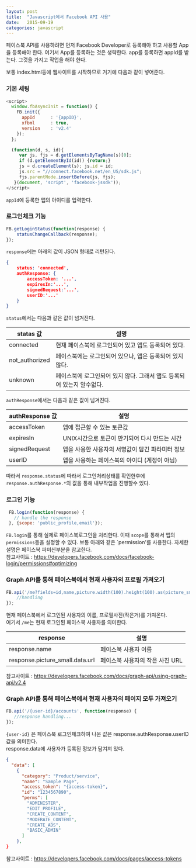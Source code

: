 ```yaml
---
layout: post
title:  "Javascript에서 Facebook API 사용"
date:   2015-09-19
categories: javascript
---
```


페이스북 API를 사용하려면 먼저 Facebook Developer로 등록해야 하고 사용할 App을 등록해야 한다.
여기서 App를 등록하는 것은 생략한다. app를 등록하면 appId를 받는다. 그것을 가지고 작업을 해야 한다.

보통 index.html등에 웹사이트를 시작하므로 거기에 다음과 같이 넣어준다.

### 기본 세팅

```javascript
<script>
  window.fbAsyncInit = function() {
    FB.init({
      appId      : '{appID}',
      xfbml      : true,
      version    : 'v2.4'
    });
  };

  (function(d, s, id){
     var js, fjs = d.getElementsByTagName(s)[0];
     if (d.getElementById(id)) {return;}
     js = d.createElement(s); js.id = id;
     js.src = "//connect.facebook.net/en_US/sdk.js";
     fjs.parentNode.insertBefore(js, fjs);
   }(document, 'script', 'facebook-jssdk'));
</script>
```

`appId`에 등록한 앱의 아이디를 입력한다.

### 로그인체크 기능

```javascript
FB.getLoginStatus(function(response) {
    statusChangeCallback(response);
});
```

`response`에는 아래의 값이 JSON 형태로 리턴된다.

```json
{
    status: 'connected',
    authResponse: {
        accessToken: '...',
        expiresIn:'...',
        signedRequest:'...',
        userID:'...'
    }
}
```

`status`에서는 다음과 같은 값이 넘겨진다.

statas 값|설명
------------|---
connected|현재 페이스북에 로그인되어 있고 앱도 등록되어 있다.
not_authorized|페이스북에는 로그인되어 있으나, 앱은 등록되어 있지 않다.
unknown|페이스북에 로그인되어 있지 않다. 그래서 앱도 등록되어 있는지 알수없다.


`authResponse`에서는 다음과 같은 값이 넘겨진다.  

authResponse 값|설명
------------|---
accessToken|앱에 접근할 수 있는 토큰값
expiresIn| UNIX시간으로 토큰이 만기되어 다시 만드는 시간
signedRequest|앱을 사용한 사용자의 서명값이 담긴 파라미터 정보
userID|앱을 사용하는 페이스북의 아이디 (계정이 아님)


따라서 `response.status`에 따라서 로그인처리상태를 확인한후에 `response.authResponse.*`의 값을 통해 내부작업을 진행할수 있다.

### 로그인 기능

```javascript
 FB.login(function(response) {
   // handle the response
 }, {scope: 'public_profile,email'});
```

`FB.login`를 통해 실제로 페이스북로그인을 처리한다. 이때 `scope`를 통해서 앱의 `permissions`등을 설정할 수 있다.
보통 아래와 같은 `permission'를 사용한다.
자세한 설명은 페이스북 퍼미션부분을 참고한다.  
참고사이트 : <https://developers.facebook.com/docs/facebook-login/permissions#optimizing>


### Graph API를 통해 페이스북에서 현재 사용자의 프로필 가져오기

```javascript
FB.api('/me?fields=id,name,picture.width(100).height(100).as(picture_small)', function(response) {
	//handling
});
```

현재 페이스북에서 로그인된 사용자의 이름, 프로필사진(작은거)를 가져온다.  
여기서 `/me`는 현재 로그인된 페이스북 사용자를 의미한다.

response|설명
------------|---
response.name| 페이스북 사용자 이름
response.picture_small.data.url| 페이스북 사용자의 작은 사진 URL   

참고사이트 : <https://developers.facebook.com/docs/graph-api/using-graph-api/v2.4>

### Graph API를 통해 페이스북에서 현재 사용자의 페이지 모두 가져오기

```javascript
FB.api('/{user-id}/accounts', function(response) {						  
   //response handling...
});
```

`{user-id}` 은 페이스북 로그인체크하여 나온 값은 response.authResponse.userID 값을 의미한다.  
response.data에 사용자가 등록된 정보가 담겨져 있다.

```json
{
  "data": [
    {
      "category": "Product/service",
      "name": "Sample Page",
      "access_token": "{access-token}",
      "id": "1234567890",
      "perms": [
        "ADMINISTER",
        "EDIT_PROFILE",
        "CREATE_CONTENT",
        "MODERATE_CONTENT",
        "CREATE_ADS",
        "BASIC_ADMIN"
      ]
    },
}
```

참고사이트 : <https://developers.facebook.com/docs/pages/access-tokens>
